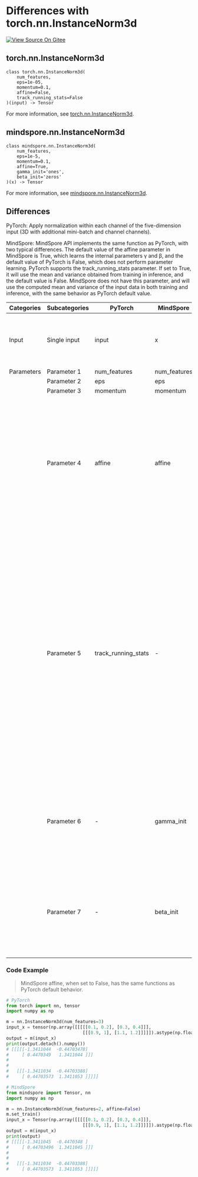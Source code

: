 # Differences with torch.nn.InstanceNorm3d

[![View Source On Gitee](https://mindspore-website.obs.cn-north-4.myhuaweicloud.com/website-images/r2.4.1/resource/_static/logo_source_en.svg)](https://gitee.com/mindspore/docs/blob/r2.4.1/docs/mindspore/source_en/note/api_mapping/pytorch_diff/InstanceNorm3d.md)

## torch.nn.InstanceNorm3d

```text
class torch.nn.InstanceNorm3d(
    num_features,
    eps=1e-05,
    momentum=0.1,
    affine=False,
    track_running_stats=False
)(input) -> Tensor
```

For more information, see [torch.nn.InstanceNorm3d](https://pytorch.org/docs/1.8.1/generated/torch.nn.InstanceNorm3d.html).

## mindspore.nn.InstanceNorm3d

```text
class mindspore.nn.InstanceNorm3d(
    num_features,
    eps=1e-5,
    momentum=0.1,
    affine=True,
    gamma_init='ones',
    beta_init='zeros'
)(x) -> Tensor
```

For more information, see [mindspore.nn.InstanceNorm3d](https://www.mindspore.cn/docs/en/r2.4.1/api_python/nn/mindspore.nn.InstanceNorm3d.html).

## Differences

PyTorch: Apply normalization within each channel of the five-dimension input (3D with additional mini-batch and channel channels).

MindSpore: MindSpore API implements the same function as PyTorch, with two typical differences. The default value of the affine parameter in MindSpore is True, which learns the internal parameters γ and β, and the default value of PyTorch is False, which does not perform parameter learning. PyTorch supports the track_running_stats parameter. If set to True, it will use the mean and variance obtained from training in inference, and the default value is False. MindSpore does not have this parameter, and will use the computed mean and variance of the input data in both training and inference, with the same behavior as PyTorch default value.

| Categories | Subcategories |PyTorch | MindSpore | Difference |
| ---- | ----- | ------- | --------- | ------------- |
| Input | Single input | input | x | Interface input, same function, only different parameter names |
| Parameters | Parameter 1 | num_features | num_features | - |
| | Parameter 2 | eps | eps | - |
| | Parameter 3 | momentum | momentum | - |
| | Parameter 4 | affine | affine | The default values are different: MindSpore defaults to True, which learns the internal parameters γ and β, and PyTorch defaults to False, which does not learn the parameters |
| | Parameter 5 | track_running_stats | - | If set to True, PyTorch will use the mean and variance obtained from training in inference, and the default value is False. MindSpore does not have this parameter, and will use the computed mean and variance of the input data in both training and inference, with the same behavior as PyTorch default value. |
| | Parameter 6 | - | gamma_init | Initialize transform parameter γ for learning, default is 'ones', while PyTorch can't set additionally, only 'ones'|
| | Parameter 7 | - | beta_init |Initialize transform parameter γ for learning, default is 'zeros', while PyTorch can't set additionally, only 'zeros' |

### Code Example

> MindSpore affine, when set to False, has the same functions as PyTorch default behavior.

```python
# PyTorch
from torch import nn, tensor
import numpy as np

m = nn.InstanceNorm3d(num_features=3)
input_x = tensor(np.array([[[[[0.1, 0.2], [0.3, 0.4]]],
                             [[[0.9, 1], [1.1, 1.2]]]]]).astype(np.float32))
output = m(input_x)
print(output.detach().numpy())
# [[[[[-1.3411044  -0.44703478]
#     [ 0.4470349   1.3411044 ]]]
#
#
#   [[[-1.3411034  -0.44703388]
#     [ 0.44703573  1.3411053 ]]]]]

# MindSpore
from mindspore import Tensor, nn
import numpy as np

m = nn.InstanceNorm3d(num_features=2, affine=False)
m.set_train()
input_x = Tensor(np.array([[[[[0.1, 0.2], [0.3, 0.4]]],
                             [[[0.9, 1], [1.1, 1.2]]]]]).astype(np.float32))
output = m(input_x)
print(output)
# [[[[[-1.3411045  -0.4470348 ]
#     [ 0.44703496  1.3411045 ]]]
#
#
#   [[[-1.3411034  -0.44703388]
#     [ 0.44703573  1.3411053 ]]]]]
```

